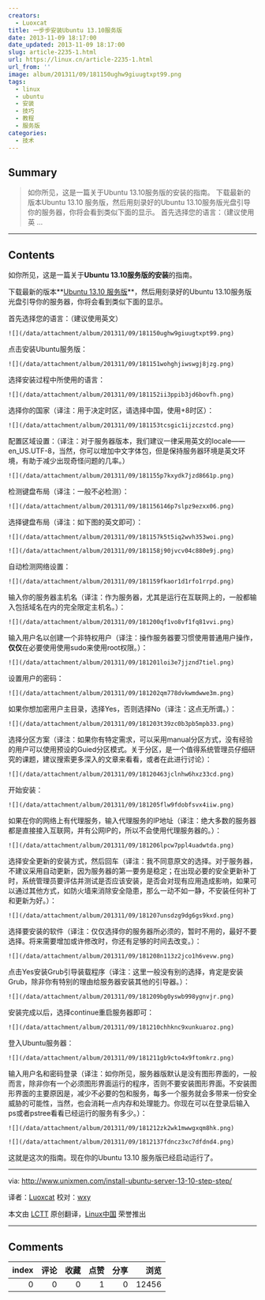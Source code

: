 ```yaml
---
creators:
  - Luoxcat
title: 一步步安装Ubuntu 13.10服务版
date: 2013-11-09 18:17:00
date_updated: 2013-11-09 18:17:00
slug: article-2235-1.html
url: https://linux.cn/article-2235-1.html
url_from: ''
image: album/201311/09/181150ughw9giuugtxpt99.png
tags:
  - linux
  - ubuntu
  - 安装
  - 技巧
  - 教程
  - 服务版
categories:
  - 技术
---
```


## Summary

> 如你所见，这是一篇关于Ubuntu 13.10服务版的安装的指南。
> 下载最新的版本Ubuntu 13.10 服务版，然后用刻录好的Ubuntu 13.10服务版光盘引导你的服务器，你将会看到类似下面的显示。
> 首先选择您的语言：（建议使用英  ...

***

<!-- more -->

## Contents

如你所见，这是一篇关于**Ubuntu 13.10服务版的安装**的指南。

下载最新的版本**[Ubuntu 13.10 服务版](http://releases.ubuntu.com/saucy/)**，然后用刻录好的Ubuntu 13.10服务版光盘引导你的服务器，你将会看到类似下面的显示。

首先选择您的语言：（建议使用英文）

`![](/data/attachment/album/201311/09/181150ughw9giuugtxpt99.png)`

点击安装Ubuntu服务版：

`![](/data/attachment/album/201311/09/181151wohghjiwswgj8jzg.png)`

选择安装过程中所使用的语言：

`![](/data/attachment/album/201311/09/181152ii3ppib3jd6bovfh.png)`

选择你的国家（译注：用于决定时区，请选择中国，使用+8时区）：

`![](/data/attachment/album/201311/09/181153tcsgic1ijzczstcd.png)`

配置区域设置：（译注：对于服务器版本，我们建议一律采用英文的locale—— en\_US.UTF-8，当然，你可以增加中文字体包，但是保持服务器环境是英文环境，有助于减少出现奇怪问题的几率。）

`![](/data/attachment/album/201311/09/181155p7kxydk7jzd8661p.png)`

检测键盘布局（译注：一般不必检测）：

`![](/data/attachment/album/201311/09/181156146p7slpz9ezxx06.png)`

选择键盘布局（译注：如下图的英文即可）：

`![](/data/attachment/album/201311/09/181157k5t5iq2wvh353woi.png)`

`![](/data/attachment/album/201311/09/181158j90jvcv04c880e9j.png)`

自动检测网络设置：

`![](/data/attachment/album/201311/09/181159fkaor1d1rfo1rrpd.png)`

输入你的服务器主机名（译注：作为服务器，尤其是运行在互联网上的，一般都输入包括域名在内的完全限定主机名。）：

`![](/data/attachment/album/201311/09/181200qf1vo8vf1fq81vvi.png)`

输入用户名以创建一个非特权用户（译注：操作服务器要习惯使用普通用户操作，**仅仅**在必要使用使用sudo来使用root权限。）：

`![](/data/attachment/album/201311/09/181201loi3e7jjznd7tiel.png)`

设置用户的密码：

`![](/data/attachment/album/201311/09/181202qm778dvkwmdwwe3m.png)`

如果你想加密用户主目录，选择Yes，否则选择No（译注：这点无所谓。）：

`![](/data/attachment/album/201311/09/181203t39zc0b3pb5mpb33.png)`

选择分区方案（译注：如果你有特定需求，可以采用manual分区方式，没有经验的用户可以使用预设的Guied分区模式。关于分区，是一个值得系统管理员仔细研究的课题，建议搜索更多深入的文章来看看，或者在此进行讨论）：

`![](/data/attachment/album/201311/09/18120463jclnhw6hxz33cd.png)`

开始安装：

`![](/data/attachment/album/201311/09/181205flw9fdobfsvx4iiw.png)`

如果在你的网络上有代理服务，输入代理服务的IP地址（译注：绝大多数的服务器都是直接接入互联网，并有公网IP的，所以不会使用代理服务器的。）：

`![](/data/attachment/album/201311/09/181206lpcw7ppl4uadwtda.png)`

选择安全更新的安装方式，然后回车（译注：我不同意原文的选择。对于服务器，不建议采用自动更新，因为服务器的第一要务是稳定；在出现必要的安全更新补丁时，系统管理员要评估并测试是否应该安装，是否会对现有应用造成影响，如果可以通过其他方式，如防火墙来消除安全隐患，那么一动不如一静，不安装任何补丁和更新为好。）：

`![](/data/attachment/album/201311/09/181207unsdzg9dg6gs9kxd.png)`

选择要安装的软件（译注：仅仅选择你的服务器所必须的，暂时不用的，最好不要选择。将来需要增加或许修改时，你还有足够的时间去改变。）：

`![](/data/attachment/album/201311/09/181208n113z2jco1h6vevw.png)`

点击Yes安装Grub引导装载程序（译注：这里一般没有别的选择，肯定是安装Grub，除非你有特别的理由给服务器安装其他的引导器。）：

`![](/data/attachment/album/201311/09/181209bg0yswb998ygnvjr.png)`

安装完成以后，选择continue重启服务器即可：

`![](/data/attachment/album/201311/09/181210chhknc9xunkuaroz.png)`

登入Ubuntu服务器：

`![](/data/attachment/album/201311/09/181211gb9cto4x9ftomkrz.png)`

输入用户名和密码登录（译注：如你所见，服务器版默认是没有图形界面的，一般而言，除非你有一个必须图形界面运行的程序，否则不要安装图形界面。不安装图形界面的主要原因是，减少不必要的包和服务，每多一个服务就会多带来一份安全威胁的可能性，当然，也会消耗一点内存和处理能力。你现在可以在登录后输入ps或者pstree看看已经运行的服务有多少。）：

`![](/data/attachment/album/201311/09/181212zk2wk1mwwgxqm8hk.png)`

`![](/data/attachment/album/201311/09/1812137fdncz3xc7dfdnd4.png)`

这就是这次的指南。现在你的Ubuntu 13.10 服务版已经启动运行了。

---

via: <http://www.unixmen.com/install-ubuntu-server-13-10-step-step/>

译者：[Luoxcat](https://github.com/Luoxcat) 校对：[wxy](https://github.com/wxy)

本文由 [LCTT](https://github.com/LCTT/TranslateProject) 原创翻译，[Linux中国](https://linux.cn/) 荣誉推出

***

## Comments


|   index |   评论 |   收藏 |   点赞 |   分享 |   浏览 |
|--------:|-------:|-------:|-------:|-------:|-------:|
|       0 |      0 |      0 |      1 |      0 |  12456 |

